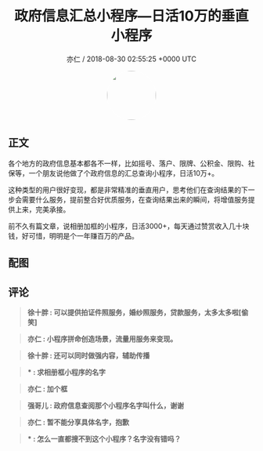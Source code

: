 <h1 align="center">政府信息汇总小程序—日活10万的垂直小程序</h1>
<p align="center">
    <a>亦仁 / 2018-08-30 02:55:25 &#43;0000 UTC</a>
</p>

<div align="center">
    <img src="https://images.zsxq.com/Fn3NQqCN8nuGF86yZPXSbEsl0mb3?e=1590940799&amp;token=kIxbL07-8jAj8w1n4s9zv64FuZZNEATmlU_Vm6zD:pfbNc8W3hS0oYG_hyXXh_rHMHuc=" width="100" height="100" style="border:1px solid;border-radius:50%; color:#ffffff"/>
</div>

## 正文

<div>
  

各个地方的政府信息基本都各不一样，比如摇号、落户、限牌、公积金、限购、社保等，一个朋友说他做了个政府信息的汇总查询小程序，日活10万&#43;。 

这种类型的用户很好变现，都是非常精准的垂直用户，思考他们在查询结果的下一步会需要什么服务，提前整合好优质服务，在查询结果出来的瞬间，将增值服务提供上来，完美承接。

前不久有篇文章，说相册加框的小程序，日活3000&#43;，每天通过赞赏收入几十块钱，好可惜，明明是个一年赚百万的产品。
</div>

## 配图
<div class="image" align="center">

</div>

## 评论

<div align="left">
<div>

<blockquote >
<span> <strong>徐十胖 : 可以提供拍证件照服务，婚纱照服务，贷款服务，太多太多啦[偷笑] </strong></span>
</blockquote>

<blockquote >
<span> <strong>亦仁 : 小程序拼命创造场景，流量用服务来变现。 </strong></span>
</blockquote>

<blockquote >
<span> <strong>徐十胖 : 还可以同时做强内容，辅助传播 </strong></span>
</blockquote>

<blockquote >
<span> <strong>          * : 求相册框小程序的名字 </strong></span>
</blockquote>

<blockquote >
<span> <strong>亦仁 : 加个框 </strong></span>
</blockquote>

<blockquote >
<span> <strong>强哥儿 : 政府信息查阅那个小程序名字叫什么，谢谢 </strong></span>
</blockquote>

<blockquote >
<span> <strong>亦仁 : 暂不能分享具体名字，抱歉 </strong></span>
</blockquote>

<blockquote >
<span> <strong>          * : 怎么一直都搜不到这个小程序？名字没有错吗？ </strong></span>
</blockquote>

</div>
</div>